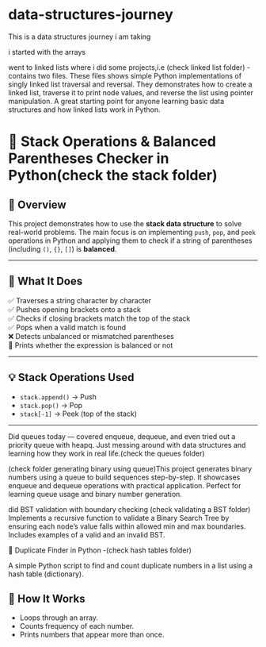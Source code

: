 # data-structures-journey
This is a data structures journey i am taking 


i started with the arrays 

went to linked lists where i did some projects,i.e (check linked list folder) - contains two files. These files shows simple Python implementations of singly linked list traversal and reversal. They demonstrates how to create a linked list, traverse it to print node values, and reverse the list using pointer manipulation. A great starting point for anyone learning basic data structures and how linked lists work in Python.


# 🧠 Stack Operations & Balanced Parentheses Checker in Python(check the stack folder)

## 📌 Overview

This project demonstrates how to use the **stack data structure** to solve real-world problems. The main focus is on implementing `push`, `pop`, and `peek` operations in Python and applying them to check if a string of parentheses (including `()`, `{}`, `[]`) is **balanced**.

---

## 🧪 What It Does

✅ Traverses a string character by character  
✅ Pushes opening brackets onto a stack  
✅ Checks if closing brackets match the top of the stack  
✅ Pops when a valid match is found  
❌ Detects unbalanced or mismatched parentheses  
🎉 Prints whether the expression is balanced or not

---

## 💡 Stack Operations Used

- `stack.append()` → Push  
- `stack.pop()` → Pop  
- `stack[-1]` → Peek (top of the stack)  

---



Did queues today — covered enqueue, dequeue, and even tried out a priority queue with heapq.
Just messing around with data structures and learning how they work in real life.(check the queues folder)

(check folder generating binary using queue)This project generates binary numbers using a queue to build sequences step-by-step.
It showcases enqueue and dequeue operations with practical application.
Perfect for learning queue usage and binary number generation.


did BST validation with boundary checking (check validating a BST folder)
Implements a recursive function to validate a Binary Search Tree by ensuring each node’s value falls within allowed min and max boundaries.  
Includes examples of a valid and an invalid BST.


🔁 Duplicate Finder in Python -(check hash tables folder)

A simple Python script to find and count duplicate numbers in a list using a hash table (dictionary).

## 🧠 How It Works

- Loops through an array.
- Counts frequency of each number.
- Prints numbers that appear more than once.





